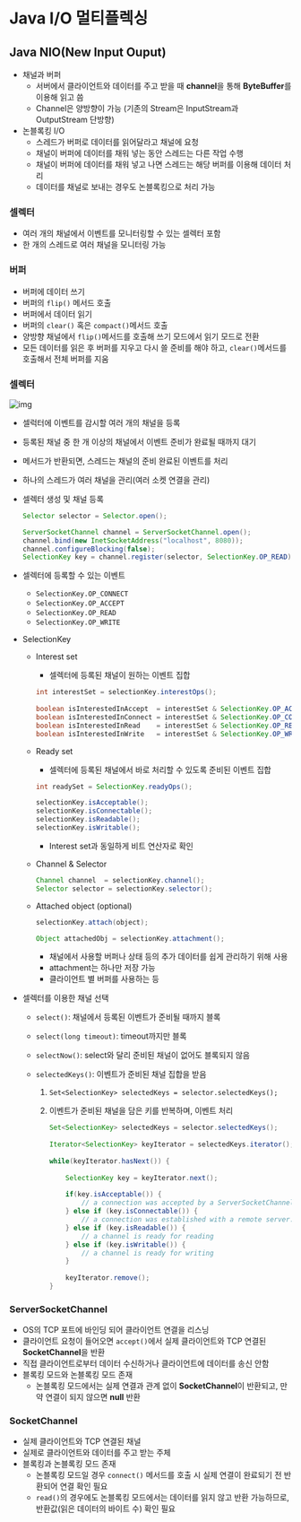 # Java I/O 멀티플렉싱

## Java NIO(New Input Ouput)

- 채널과 버퍼
  - 서버에서 클라이언트와 데이터를 주고 받을 때 **channel**을 통해 **ByteBuffer**를 이용해 읽고 씀
  - Channel은 양방향이 가능 (기존의 Stream은 InputStream과 OutputStream 단방향)
- 논블록킹 I/O
  - 스레드가 버퍼로 데이터를 읽어달라고 채널에 요청
  - 채널이 버퍼에 데이터를 채워 넣는 동안 스레드는 다른 작업 수행
  - 채널이 버퍼에 데이터를 채워 넣고 나면 스레드는 해당 버퍼를 이용해 데이터 처리
  - 데이터를 채널로 보내는 경우도 논블록킹으로 처리 가능

### 셀렉터

- 여러 개의 채널에서 이벤트를 모니터링할 수 있는 셀렉터 포함
- 한 개의 스레드로 여러 채널을 모니터링 가능

### 버퍼

- 버퍼에 데이터 쓰기
- 버퍼의 `flip()` 메서드 호출
- 버퍼에서 데이터 읽기
- 버퍼의 `clear()` 혹은 `compact()`메서드 호출
- 양방향 채널에서 `flip()`메서드를 호출해 쓰기 모드에서 읽기 모드로 전환
- 모든 데이터를 읽은 후 버퍼를 지우고 다시 쓸 준비를 해야 하고, `clear()`메서드를 호출해서 전체 버퍼를 지움



### 셀렉터

![img](https://vos.line-scdn.net/landpress-content-v2_1761/1672025602251.png?updatedAt=1672025604000)

- 셀럭터에 이벤트를 감시할 여러 개의 채널을 등록

- 등록된 채널 중 한 개 이상의 채널에서 이벤트 준비가 완료될 때까지 대기

- 메서드가 반환되면, 스레드는 채널의 준비 완료된 이벤트를 처리

- 하나의 스레드가 여러 채널을 관리(여러 소켓 연결을 관리)

- 셀렉터 생성 및 채널 등록

  ```java
  Selector selector = Selector.open();
  
  ServerSocketChannel channel = ServerSocketChannel.open();
  channel.bind(new InetSocketAddress("localhost", 8080));
  channel.configureBlocking(false);
  SelectionKey key = channel.register(selector, SelectionKey.OP_READ);
  ```

- 셀렉터에 등록할 수 있는 이벤트

  - `SelectionKey.OP_CONNECT`
  - `SelectionKey.OP_ACCEPT`
  - `SelectionKey.OP_READ`
  - `SelectionKey.OP_WRITE`

- SelectionKey

  - Interest set

    - 셀렉터에 등록된 채널이 원하는 이벤트 집합

    ```java
    int interestSet = selectionKey.interestOps();
     
    boolean isInterestedInAccept  = interestSet & SelectionKey.OP_ACCEPT;
    boolean isInterestedInConnect = interestSet & SelectionKey.OP_CONNECT;
    boolean isInterestedInRead    = interestSet & SelectionKey.OP_READ;
    boolean isInterestedInWrite   = interestSet & SelectionKey.OP_WRITE;
    ```

  - Ready set

    - 셀렉터에 등록된 채널에서 바로 처리할 수 있도록 준비된 이벤트 집합

    ```java
    int readySet = SelectionKey.readyOps();
    
    selectionKey.isAcceptable();
    selectionKey.isConnectable();
    selectionKey.isReadable();
    selectionKey.isWritable();
    ```

    - Interest set과 동일하게 비트 연산자로 확인

  - Channel & Selector

    ```java
    Channel channel  = selectionKey.channel();
    Selector selector = selectionKey.selector();
    ```

  - Attached object (optional)

    ```java
    selectionKey.attach(object);
    
    Object attachedObj = selectionKey.attachment();
    ```

    - 채널에서 사용할 버퍼나 상태 등의 추가 데이터를 쉽게 관리하기 위해 사용
    - attachment는 하나만 저장 가능
    - 클라이언트 별 버퍼를 사용하는 등

- 셀렉터를 이용한 채널 선택

  - `select()`: 채널에서 등록된 이벤트가 준비될 때까지 블록
  
  - `select(long timeout)`: timeout까지만 블록
  
  - `selectNow()`: select와 달리 준비된 채널이 없어도 블록되지 않음
  
  - `selectedKeys()`: 이벤트가 준비된 채널 집합을 받음
  
    1. `Set<SelectionKey> selectedKeys = selector.selectedKeys();`
  
    2. 이벤트가 준비된 채널을 담은 키를 반복하며, 이벤트 처리
  
       ```java
       Set<SelectionKey> selectedKeys = selector.selectedKeys();
        
       Iterator<SelectionKey> keyIterator = selectedKeys.iterator();
        
       while(keyIterator.hasNext()) {
            
           SelectionKey key = keyIterator.next();
        
           if(key.isAcceptable()) {
               // a connection was accepted by a ServerSocketChannel.
           } else if (key.isConnectable()) {
               // a connection was established with a remote server.
           } else if (key.isReadable()) {
               // a channel is ready for reading
           } else if (key.isWritable()) {
               // a channel is ready for writing
           }
        
           keyIterator.remove();
       }
       ```



### ServerSocketChannel

- OS의 TCP 포트에 바인딩 되어 클라이언트 연결을 리스닝
- 클라이언트 요청이 들어오면 `accept()`에서 실제 클라이언트와 TCP 연결된 **SocketChannel**을 반환
- 직접 클라이언트로부터 데이터 수신하거나 클라이언트에 데이터를 송신 안함
- 블록킹 모드와 논블록킹 모드 존재
  - 논블록킹 모드에서는 실제 연결과 관계 없이 **SocketChannel**이 반환되고, 만약 연결이 되지 않으면 **null** 반환



### SocketChannel

- 실제 클라이언트와 TCP 연결된 채널
- 실제로 클라이언트와 데이터를 주고 받는 주체
- 블록킹과 논블록킹 모드 존재
  - 논블록킹 모드일 경우 `connect()` 메서드를 호출 시 실제 연결이 완료되기 전 반환되어 연결 확인 필요
  - `read()`의 경우에도 논블록킹 모드에서는 데이터를 읽지 않고 반환 가능하므로, 반환값(읽은 데이터의 바이트 수) 확인 필요